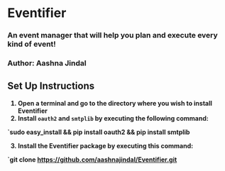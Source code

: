 # Eventifier #

### An event manager that will help you plan and execute <b>every<b> kind of event! ###

### Author: Aashna Jindal ###

## Set Up Instructions ##

1. Open a terminal and go to the directory where you wish to install Eventifier
2. Install `oauth2` and `smtplib` by executing the following command:

`sudo easy_install && pip install oauth2 && pip install smtplib

3. Install the Eventifier package by executing this command:

`git clone https://github.com/aashnajindal/Eventifier.git